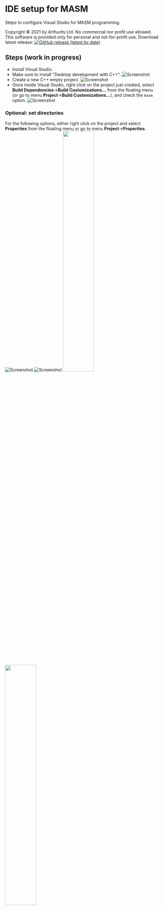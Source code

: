 # IDE setup for MASM
Steps to configure Visual Studio for MASM programming.

Copyright © 2021 by Arthurits Ltd. No commercial nor profit use allowed. This software is provided only for personal and not-for-profit use.
Download latest release: [![GitHub release (latest by date)](https://img.shields.io/github/v/release/arthurits/AssemblySnippets)](https://github.com/arthurits/AssemblySnippets/releases)

## Steps (work in progress)
* Install Visual Studio.
* Make sure to install "Desktop development with C++".
![Screenshot](/IDE%20Setup/Media/Screenshot01.png?raw=true "Install desktop develpment with C++")
* Create a new C++ empty project.
![Screenshot](/IDE%20Setup/Media/Screenshot02.png?raw=true "Empty project")
* Once inside Visual Studio, right click on the project just created, select **Build Dependencies**->**Build Customizations...** from the floating menu (or go to menu **Project**->**Build Customizations...**), and check the `masm` option.
![Screenshot](/IDE%20Setup/Media/Screenshot03.png?raw=true "Target .masm")

### Optional: set directories
For the following options, either right click on the project and select **Properties** from the floating menu or go to menu **Project**->**Properties**.
![Screenshot](/IDE%20Setup/Media/Screenshot04-A.png?raw=true "Right click to select project properties")
![Screenshot](/IDE%20Setup/Media/Screenshot04-B.png?raw=true "Select menu project properties")
<img src="https://github.com/arthurits/AssemblySnippets/blob/master/IDE%20Setup/Media/Screenshot04-A.png?" width=45%>
<img src="https://github.com/arthurits/AssemblySnippets/blob/master/IDE%20Setup/Media/Screenshot04-B.png?" width=45%>
* Set the output and the intermediate directories. Go to **Configuration Properties**->**General** and set the paths according to your own preferences.
![Screenshot](/IDE%20Setup/Media/Screenshot05.png?raw=true "Output directories")


### Linker properties
For the following options, either right click on the project and select **Propertie**s from the floating menu or go to menu **Project**->**Properties**.
* Disable incremental link in **only in Release** configurarion. Go to **Configuration Properties**->**Linker**->**General**.
* Enable optimizations **only in Release** configuration. Go to **Configuration Properties**->**Linker**->**Optimization**
* Define the programm's entry point for `All Configurations`. Go to **Configuration Properties**->**Linker**->**Advanced**.
![Screenshot](/IDE%20Setup/Media/Screenshot08.png?raw=true "Define entry point")

(while there, make sure the **Target Machine** is set to your desired architecture).
* Set the subsystem to either `Console` or `Windows`. Go to **Configuration Properties**->**Linker**->**System**.
![Screenshot](/IDE%20Setup/Media/Screenshot09.png?raw=true "Linker subsystem")

### Macro assembler properties
For the following options, either right click on the project and select **Propertie**s from the floating menu or go to menu **Project**->**Properties**.
* Preserve Identifier Case (/Cp flag). Go to **Configuration Properties**->**Microsoft Macro Assembler**->**General**.
![Screenshot](/IDE%20Setup/Media/Screenshot10-Debug.png?raw=true "Preserve identifier case")
* Generate debug information (/Zi flag) **only for Debug** configuration.
![Screenshot](/IDE%20Setup/Media/Screenshot11-Debug.png?raw=true "Generate debug information")
![Screenshot](/IDE%20Setup/Media/Screenshot11-Release.png?raw=true "Don't generate debug information in release mode")
* Enable flags /Sa and /Sn (**only in Debug** configuration) and set the listing file path. Go to **Configuration Properties**->**Microsoft Macro Assembler**->**General** set the flags (make sure they are disabled for `Release`) and type the desired path.
![Screenshot](/IDE%20Setup/Media/Screenshot12-Debug.png?raw=true "Listing options in debug mode")
![Screenshot](/IDE%20Setup/Media/Screenshot12-Release.png?raw=true "Listing options in release mode")
* 

### Optional: set external dependencies
In case your project relies on external dependencies (such as `Irvine32.lib` or `masm32 SDK`), these three steps should be followed accordingly.
* Add the SDK or library folder path (/LIBPATH flag) at `Additional Library Directories` in **Configuration Properties**->**Linker**->**General**.
![Screenshot](/IDE%20Setup/Media/Screenshot13.png?raw=true "Additional library directories")
* Add the library files (*.lib) at `Additional Dependencies` in **Configuration Properties**->**Linker**->**Input**.
![Screenshot](/IDE%20Setup/Media/Screenshot14.png?raw=true "Additional dependencies")
* Add folder paths (/I flag) at `Include Paths` in **Configuration Properties**->**Microsoft Macro Assembler**->**General**.
![Screenshot](/IDE%20Setup/Media/Screenshot15.png?raw=true "Include paths")

## License
Free for personal and not-for-profit use.
No commercial use allowed.
